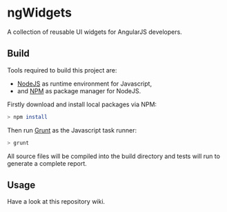 # ngWidgets
A collection of reusable UI widgets for AngularJS developers.

## Build
Tools required to build this project are:

* [NodeJS](https://nodejs.org/) as runtime environment for Javascript,
* and [NPM](https://www.npmjs.com/) as package manager for NodeJS.


Firstly download and install local packages via NPM:

```bash
> npm install
```

Then run [Grunt](http://gruntjs.com/) as the Javascript task runner:

```bash
> grunt
```

All source files will be compiled into the build directory and tests will run to generate a complete report.


## Usage

Have a look at this repository wiki.